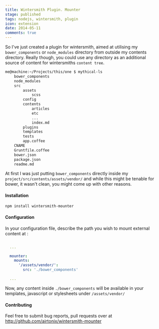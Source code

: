 ```yaml
---
title: Wintersmith Plugin. Mounter
stage: published
tags: nodejs, wintersmith, plugin
icon: extension
date: 2014-05-11
comments: true
---
```


So I've just created a plugin for wintersmith, aimed at utilising my `bower_components` or `node_modules` directory from outside
my contents directory. Really though, you could use any directory as an additional source of content for wintersmiths `content tree`.


```sh
me@machine:~/Projects/this/one $ mythical-ls
	bower_components
	node_modules
	src
		assets
			scss
		config
		contents
			articles
			etc
			...
			index.md
		plugins
		templates
		tests
		app.coffee
	CNAME
	Gruntfile.coffee
	bower.json
	package.json
	readme.md
```

At first I was just putting `bower_components` directly inside my `project/src/contents/assets/vendor/` and while this might be tenable for bower, it wasn't clean, you might come up with other reasons.

#### Installation

```bash
npm install wintersmith-mounter
```

#### Configuration

In your configuration file, describe the path you wish to mount external content at :

```yaml

  ...

  mounter:
    mounts:
      '/assets/vendor/':
        src: './bower_components'

  ...
```

Now, any content inside `./bower_components` will be available in your templates,
javascript or stylesheets under `/assets/vendor/`

#### Contributing

Feel free to submit bug reports, pull requests over at http://github.com/airtonix/wintersmith-mounter
